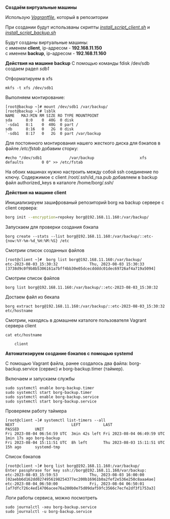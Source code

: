 **Создаём виртуальные машины**

Использую _[Vagrantfile](Vagrantfile)_, который в репозитории

При создании будут использваны скрипты _[install_script_client.sh](install_script_client.sh)_ и _[install_script_backup.sh](install_script_backup.sh)_

Будут созданы виртуальные машины:  
с именем **client**, ip-адресом - **192.168.11.150**  
с именем **backup**, ip-адресом - **192.168.11.160**

**Действия на машине backup**
С помощью команды fdisk /dev/sdb создаем радел _sdb1_ 

Отформатируем в xfs
```
mkfs -t xfs /dev/sdb1
```

Выполняем монтирование:
```
[root@backup ~]# mount /dev/sdb1 /var/backup/
[root@backup ~]# lsblk
NAME   MAJ:MIN RM SIZE RO TYPE MOUNTPOINT
sda      8:0    0  40G  0 disk 
`-sda1   8:1    0  40G  0 part /
sdb      8:16   0   2G  0 disk 
`-sdb1   8:17   0   2G  0 part /var/backup
```

Для постоянного монтирования нашего жесткого диска для бэкапов в файле _/etc/fstab_ добавим сторку:  
```
#echo "/dev/sdb1            /var/backup                    xfs     defaults        0 0" >> /etc/fstab
```

На обоих машинах нужно настроить между собой ssh соединение по ключу. Содержимое с client /root/.ssh/id_rsa.pub добавляем в backup файл authorized_keys в каталоге /home/borg/.ssh/

**Действия на машине client**

Инициализируем зашифрованый репозиторий borg на backup сервере с client сервера:
```bash
borg init --encryption=repokey borg@192.168.11.160:/var/backup/
```

Запускаем для проверки создания бэкапа
```
borg create --stats --list borg@192.168.11.160:/var/backup/::etc-{now:%Y-%m-%d_%H:%M:%S} /etc
```

Смотрим список созданных файлов

```
[root@client ~]#  borg list borg@192.168.11.160:/var/backup/
etc-2023-08-03_15:30:32              Thu, 2023-08-03 15:30:33 [3738d9c0f9b8b5306161a7bff4bb30e05dcecddddc01dec69726af4a719a5094]
```
Смотрим список файлов
```
borg list borg@192.168.11.160:/var/backup/::etc-2023-08-03_15:30:32
```

Достаем файл из бекапа
```
borg extract borg@192.168.11.160:/var/backup/::etc-2023-08-03_15:30:32 etc/hostname
```

Смотрим, находясь в домашнем каталоге пользователя Vagrant сервера client
```
cat etc/hostname

	client
```


**Автоматизируем создание бэкапов с помощью systemd**

С помощью Vagrant файла, ранее создалось два файла: borg-backup.service (сервис) и borg-backup.timer (таймер).

Включаем и запускаем службы
```
sudo systemctl enable borg-backup.timer
sudo systemctl start borg-backup.timer
sudo systemctl enable borg-backup.service
sudo systemctl start borg-backup.service
```

Проверяем работу таймера
```
[root@client ~]# systemctl list-timers --all
NEXT                         LEFT          LAST                         PASSED       UNIT       
Fri 2023-08-04 06:54:59 UTC  3min 42s left Fri 2023-08-04 06:49:59 UTC  1min 17s ago borg-backup
Fri 2023-08-04 15:11:51 UTC  8h left       Thu 2023-08-03 15:11:51 UTC  15h ago      systemd-tmp
```

Список бэкапов
```
[root@client ~]# borg list borg@192.168.11.160:/var/backup/
Enter passphrase for key ssh://borg@192.168.11.160/var/backup: 
etc-2023-08-03_15:59:53              Thu, 2023-08-03 16:00:00 [02aebb6d162dd0274956198254377ec200b16961b0a2fef2e536e250c8aaa4ae]
etc-2023-08-04_06:50:00              Fri, 2023-08-04 06:50:01 [af7dfc726c4ed14706acee76a200b0e75d09daf59fc3566c7ecfe2df3f1753a3]

```


Логи работы сервиса, можно посмотреть
```
sudo journalctl -xeu borg-backup.service
sudo journalctl -u borg-backup.service
```
